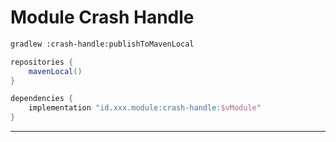 # Module Crash Handle

```bash
gradlew :crash-handle:publishToMavenLocal
```

```gradle
repositories {
    mavenLocal()
}

dependencies {
    implementation "id.xxx.module:crash-handle:$vModule"
}
```
---